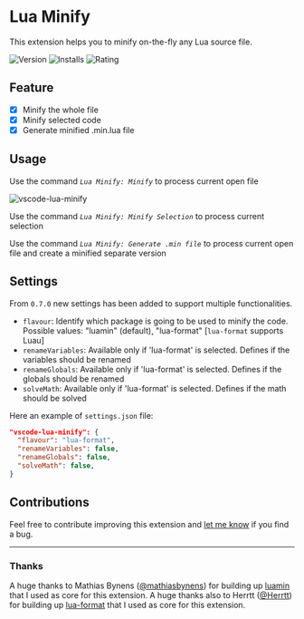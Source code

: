 # Lua Minify

This extension helps you to minify on-the-fly any Lua source file.

![Version](https://vsmarketplacebadge.apphb.com/version-short/informagico.vscode-lua-minify.svg)
![Installs](https://vsmarketplacebadge.apphb.com/installs/informagico.vscode-lua-minify.svg)
![Rating](https://vsmarketplacebadge.apphb.com/rating-star/informagico.vscode-lua-minify.svg)

## Feature

- [x] Minify the whole file
- [x] Minify selected code
- [x] Generate minified .min.lua file

## Usage

Use the command *`Lua Minify: Minify`* to process current open file

![vscode-lua-minify](https://github.com/informagico/vscode-lua-minify/blob/master/images/vscode-lua-minify.gif?raw=true)

Use the command *`Lua Minify: Minify Selection`* to process current selection

Use the command *`Lua Minify: Generate .min file`* to process current open file and create a minified separate version

## Settings

From `0.7.0` new settings has been added to support multiple functionalities.

- `flavour`: Identify which package is going to be used to minify the code. Possible values: "luamin" (default), "lua-format" [`lua-format` supports Luau]
- `renameVariables`: Available only if 'lua-format' is selected. Defines if the variables should be renamed
- `renameGlobals`: Available only if 'lua-format' is selected. Defines if the globals should be renamed
- `solveMath`: Available only if 'lua-format' is selected. Defines if the math should be solved

Here an example of `settings.json` file:

```json
"vscode-lua-minify": {
  "flavour": "lua-format",
  "renameVariables": false,
  "renameGlobals": false,
  "solveMath": false,
}
```

## Contributions

Feel free to contribute improving this extension and [let me know](https://github.com/informagico/vscode-lua-minify/issues) if you find a bug.

---

### Thanks

A huge thanks to Mathias Bynens ([@mathiasbynens](https://github.com/mathiasbynens)) for building up [luamin](https://github.com/mathiasbynens/luamin) that I used as core for this extension.
A huge thanks also to Herrtt ([@Herrtt](https://github.com/Herrtt)) for building up [lua-format](https://github.com/Herrtt/luamin.js) that I used as core for this extension.
